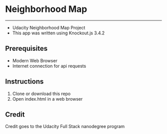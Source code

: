 # Neighborhood Map
---------------
* Udacity Neighborhood Map Project
* This app was written using Knockout.js 3.4.2

Prerequisites
-------------
* Modern Web Browser
* Internet connection for api requests

Instructions
------------
1. Clone or download this repo
2. Open index.html in a web browser

Credit
------
Credit goes to the Udacity Full Stack nanodegree program